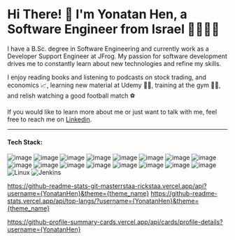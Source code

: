 # Hi There! 👋 I'm Yonatan Hen, a Software Engineer from Israel 👨‍💻🇮🇱
I have a B.Sc. degree in Software Engineering and currently work as a Developer Support Engineer at JFrog. My passion for software development drives me to constantly learn about new technologies and refine my skills.

I enjoy reading books and listening to podcasts on stock trading, and economics 📈, learning new material at Udemy 🙇‍♂️, training at the gym 🏋️‍♂️, and relish watching a good football match ⚽️

If you would like to learn more about me or just want to talk with me, feel free to reach me on [Linkedin](https://www.linkedin.com/in/yonatan-hen/).

<hr/>


#### Tech Stack:

![image](https://img.shields.io/badge/JavaScript-323330?style=for-the-badge&logo=javascript&logoColor=F7DF1E) ![image](https://img.shields.io/badge/Java-ED8B00?style=for-the-badge&logo=java&logoColor=white) ![image](https://img.shields.io/badge/Python-3776AB?style=for-the-badge&logo=python&logoColor=white) ![image](https://img.shields.io/badge/TypeScript-007ACC?style=for-the-badge&logo=typescript&logoColor=white) ![image](https://img.shields.io/badge/Node.js-339933?style=for-the-badge&logo=nodedotjs&logoColor=white) ![image](https://img.shields.io/badge/React-20232A?style=for-the-badge&logo=react&logoColor=61DAFB) ![image](https://img.shields.io/badge/Express.js-000000?style=for-the-badge&logo=express&logoColor=white) ![image](https://img.shields.io/badge/Git-F05032?style=for-the-badge&logo=git&logoColor=white) ![image](https://img.shields.io/badge/Redux-593D88?style=for-the-badge&logo=redux&logoColor=white) ![image](https://img.shields.io/badge/nestjs-E0234E?style=for-the-badge&logo=nestjs&logoColor=white) ![image](https://img.shields.io/badge/Jest-C21325?style=for-the-badge&logo=jest&logoColor=white) ![image](https://img.shields.io/badge/HTML5-E34F26?style=for-the-badge&logo=html5&logoColor=white) ![image](	https://img.shields.io/badge/CSS3-1572B6?style=for-the-badge&logo=css3&logoColor=white) ![image](https://img.shields.io/badge/MySQL-00000F?style=for-the-badge&logo=mysql&logoColor=white) ![image](https://img.shields.io/badge/MongoDB-white?style=for-the-badge&logo=mongodb&logoColor=4EA94B) ![image](https://img.shields.io/badge/firebase-ffca28?style=for-the-badge&logo=firebase&logoColor=black) ![Linux](https://img.shields.io/badge/Linux-FCC624?style=for-the-badge&logo=linux&logoColor=black) ![Jenkins](https://img.shields.io/badge/jenkins-%232C5263.svg?style=for-the-badge&logo=jenkins&logoColor=white)

https://github-readme-stats-git-masterrstaa-rickstaa.vercel.app/api?username={YonatanHen}&theme={theme_name} https://github-readme-stats.vercel.app/api/top-langs/?username={YonatanHen}&theme={theme_name}

https://github-profile-summary-cards.vercel.app/api/cards/profile-details?username={YonatanHen}
